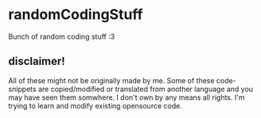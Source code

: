 # randomCodingStuff
Bunch of random coding stuff :3

## disclaimer!
All of these might not be originally made by me.
Some of these code-snippets are copied/modified or
translated from another language and you may have seen them somwhere.
I don't own by any means all rights.
I'm trying to learn and modify existing opensource code.
